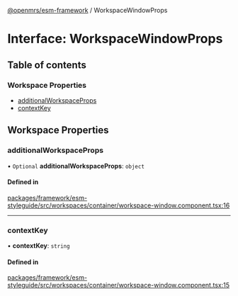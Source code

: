 [@openmrs/esm-framework](../API.md) / WorkspaceWindowProps

# Interface: WorkspaceWindowProps

## Table of contents

### Workspace Properties

- [additionalWorkspaceProps](WorkspaceWindowProps.md#additionalworkspaceprops)
- [contextKey](WorkspaceWindowProps.md#contextkey)

## Workspace Properties

### additionalWorkspaceProps

• `Optional` **additionalWorkspaceProps**: `object`

#### Defined in

[packages/framework/esm-styleguide/src/workspaces/container/workspace-window.component.tsx:16](https://github.com/openmrs/openmrs-esm-core/blob/main/packages/framework/esm-styleguide/src/workspaces/container/workspace-window.component.tsx#L16)

___

### contextKey

• **contextKey**: `string`

#### Defined in

[packages/framework/esm-styleguide/src/workspaces/container/workspace-window.component.tsx:15](https://github.com/openmrs/openmrs-esm-core/blob/main/packages/framework/esm-styleguide/src/workspaces/container/workspace-window.component.tsx#L15)
